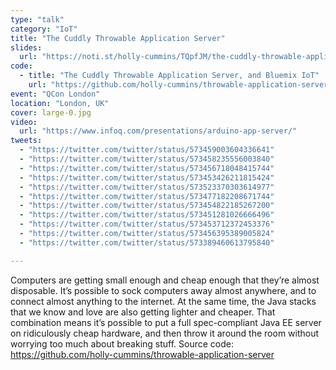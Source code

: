 ```yaml
---
type: "talk"
category: "IoT"
title: "The Cuddly Throwable Application Server"
slides:
  url: "https://noti.st/holly-cummins/TQpfJM/the-cuddly-throwable-application-server"
code:
  - title: "The Cuddly Throwable Application Server, and Bluemix IoT"
    url: "https://github.com/holly-cummins/throwable-application-server"
event: "QCon London"
location: "London, UK"
cover: large-0.jpg
video:
  url: "https://www.infoq.com/presentations/arduino-app-server/"
tweets:
  - "https://twitter.com/twitter/status/573459003604336641"
  - "https://twitter.com/twitter/status/573458235556003840"
  - "https://twitter.com/twitter/status/573456718048415744"
  - "https://twitter.com/twitter/status/573453426211815424"
  - "https://twitter.com/twitter/status/573523370303614977"
  - "https://twitter.com/twitter/status/573477182208671744"
  - "https://twitter.com/twitter/status/573454822185267200"
  - "https://twitter.com/twitter/status/573451281026666496"
  - "https://twitter.com/twitter/status/573453712372453376"
  - "https://twitter.com/twitter/status/573456395389005824"
  - "https://twitter.com/twitter/status/573389460613795840"

---
```

Computers are getting small enough and cheap enough that they’re almost disposable. It’s possible to sock computers away almost anywhere, and to connect almost anything to the internet. At the same time, the Java stacks that we know and love are also getting lighter and cheaper. That combination means it’s possible to put a full spec-compliant Java EE server on ridiculously cheap hardware, and then throw it around the room without worrying too much about breaking stuff.
Source code: https://github.com/holly-cummins/throwable-application-server